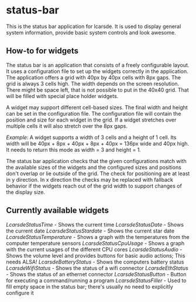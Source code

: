# status-bar
This is the status bar application for lcarsde. It is used to display general system information, provide basic system controls and look awesome.

## How-to for widgets
The status bar is an application that consists of a freely configurable layout. It uses a configuration file to set up the widgets correctly in the application. The application offers a grid with 40px by 40px cells with 8px gaps. The grid is always 3 cells high. The width depends on the screen resolution. There might be space left, that is not possible to put in the 40x40 grid. That will be filled with special place holder widgets.

A widget may support different cell-based sizes. The final width and height can be set in the configuration file. The configuration file will contain the position and size for each widget in the grid. If a widget stretches over multiple cells it will also stretch over the 8px gaps.

*Example*: A widget supports a width of 3 cells and a height of 1 cell. Its width will be 40px + 8px + 40px + 8px + 40px = 136px wide and 40px high. It needs to return this mode as width = 3 and height = 1.

The status bar application checks that the given configurations match with the available sizes of the widgets and the configured sizes and positions don't overlap or lie outside of the grid. The check for positioning are at least in y direction. In x direction the checks may be replaced with fallback behavior if the widgets reach out of the grid width to support changes of the display size.

## Currently available widgets
*LcarsdeStatusTime* - Shows the current time
*LcarsdeStatusDate* - Shows the current date
*LcarsdeStatusStardate* - Shows the current star date
*LcarsdeStatusTemperature* - Shows a graph with the temperatures from the computer temperature sensors
*LcarsdeStatusCpuUsage* - Shows a graph with the current usages of the different CPU cores
*LcarsdeStatusAudio* - Shows the volume level and provides buttons for basic audio actions; This needs ALSA!
*LcarsdeBatteryStatus* - Shows the computers battery status
*LcarsdeWifiStatus* - Shows the status of a wifi connector
*LcarsdeEthStatus* - Shows the status of an ethernet connector
*LcarsdeStatusButton* - Button for executing a command/running a program
*LcarsdeStatusFiller* - Used to fill empty space in the status bar; there's usually no need to explicitly configure it